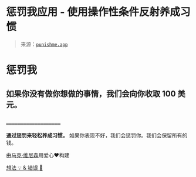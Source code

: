 <!--yml

分类：未分类

日期：2024 年 05 月 27 日 15:21:31

-->

# 惩罚我应用 - 使用操作性条件反射养成习惯

> 来源：[`punishme.app`](https://punishme.app)

# 惩罚我

## 如果你没有做你想做的事情，我们会向你收取 100 美元。

### ___________________

**通过惩罚来轻松养成习惯。** 如果你表现不好，我们会惩罚你。我们会保留所有的钱。

由[马克·维尼森](https://twitter.com/MarkVenison)用爱心❤️构建

[想法 💡 & 错误 🐞](https://t.me/venisonapps)

